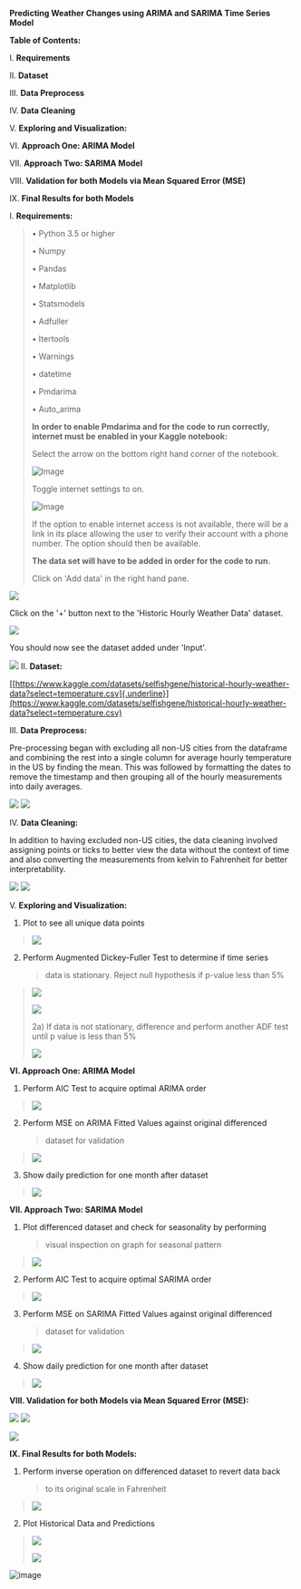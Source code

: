 **Predicting Weather Changes using ARIMA and SARIMA Time Series Model**

**Table of Contents:**

I.  **Requirements**

II. **Dataset**

III. **Data Preprocess**

IV. **Data Cleaning**

V.  **Exploring and Visualization:**

VI. **Approach One: ARIMA Model**

VII. **Approach Two: SARIMA Model**

VIII. **Validation for both Models via Mean Squared Error (MSE)**

IX. **Final Results for both Models**

I.  **Requirements:**

> 	• Python 3.5 or higher
>
> 	• Numpy
>
> 	• Pandas
>
> 	• Matplotlib
>
> 	• Statsmodels
>
> 	• Adfuller
>
> 	• Itertools
>
> 	• Warnings
>
> 	• datetime
>
> 	• Pmdarima
>
> 	• Auto_arima
>
> **In order to enable Pmdarima and for the code to run correctly,
> internet must be enabled in your Kaggle notebook:**
>
> Select the arrow on the bottom right hand corner of the notebook.
>
> ![Image](readme/media/image24.png)
>
> Toggle internet settings to on.
>
> ![Image](readme/media/image19.png)
>
> If the option to enable internet access is not available, there will
> be a link in its place allowing the user to verify their account with
> a phone number. The option should then be available.
>
> **The data set will have to be added in order for the code to run.**
>
> Click on 'Add data' in the right hand pane.

![](readme/media/image23.png)

Click on the '+' button next to the 'Historic Hourly Weather Data'
dataset.

![](readme/media/image26.png)

You should now see the dataset added under 'Input'.

![](readme/media/image25.png)
II. **Dataset:**

[[https://www.kaggle.com/datasets/selfishgene/historical-hourly-weather-data?select=temperature.csv]{.underline}](https://www.kaggle.com/datasets/selfishgene/historical-hourly-weather-data?select=temperature.csv)

III. **Data Preprocess:**

Pre-processing began with excluding all non-US cities from the dataframe
and combining the rest into a single column for average hourly
temperature in the US by finding the mean. This was followed by
formatting the dates to remove the timestamp and then grouping all of
the hourly measurements into daily averages.

![](readme/media/image10.png)
![](readme/media/image1.png)

IV. **Data Cleaning:**

In addition to having excluded non-US cities, the data cleaning involved
assigning points or ticks to better view the data without the context of
time and also converting the measurements from kelvin to Fahrenheit for
better interpretability.

![](readme/media/image16.png)
![](readme/media/image5.png)

V.  **Exploring and Visualization:**

1)  Plot to see all unique data points

> ![](readme/media/image8.png)

2)  Perform Augmented Dickey-Fuller Test to determine if time series
    > data is stationary. Reject null hypothesis if p-value less than 5%

> ![](readme/media/image15.png)
>
> ![](readme/media/image6.png)
>
> 2a) If data is not stationary, difference and perform another ADF test
> until p value is less than 5%
>
> ![](readme/media/image22.png)

**VI. Approach One: ARIMA Model**

1)  Perform AIC Test to acquire optimal ARIMA order

> ![](readme/media/image4.png)

2)  Perform MSE on ARIMA Fitted Values against original differenced
    > dataset for validation

> ![](readme/media/image11.png)

3)  Show daily prediction for one month after dataset

> ![](readme/media/image17.png)

**VII. Approach Two: SARIMA Model**

1)  Plot differenced dataset and check for seasonality by performing
    > visual inspection on graph for seasonal pattern

> ![](readme/media/image13.png)

2)  Perform AIC Test to acquire optimal SARIMA order

> ![](readme/media/image12.png)

3)  Perform MSE on SARIMA Fitted Values against original differenced
    > dataset for validation

> ![](readme/media/image14.png)
4)  Show daily prediction for one month after dataset

> ![](readme/media/image3.png)

**VIII. Validation for both Models via Mean Squared Error (MSE):**

![](readme/media/image21.png)
![](readme/media/image9.png)

![](readme/media/image7.png)

**IX. Final Results for both Models:**

1)  Perform inverse operation on differenced dataset to revert data back
    > to its original scale in Fahrenheit

> ![](readme/media/image18.png)
2)  Plot Historical Data and Predictions

> ![](readme/media/image20.png)
>
> ![](readme/media/image2.png)

![image](https://github.com/rickrekkem/WeatherForecasters/assets/109248041/c8970d5c-6c99-40b5-8ee8-6d233c6509fb)
